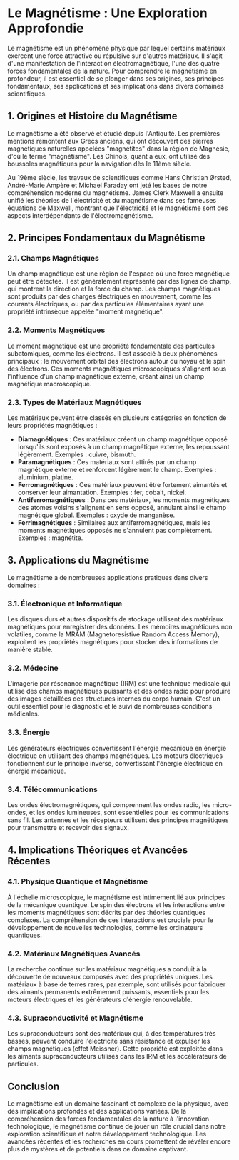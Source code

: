 # Le Magnétisme : Une Exploration Approfondie

Le magnétisme est un phénomène physique par lequel certains matériaux exercent une force attractive ou répulsive sur d'autres matériaux. Il s'agit d'une manifestation de l'interaction électromagnétique, l'une des quatre forces fondamentales de la nature. Pour comprendre le magnétisme en profondeur, il est essentiel de se plonger dans ses origines, ses principes fondamentaux, ses applications et ses implications dans divers domaines scientifiques.

## 1. Origines et Histoire du Magnétisme

Le magnétisme a été observé et étudié depuis l'Antiquité. Les premières mentions remontent aux Grecs anciens, qui ont découvert des pierres magnétiques naturelles appelées "magnétites" dans la région de Magnésie, d'où le terme "magnétisme". Les Chinois, quant à eux, ont utilisé des boussoles magnétiques pour la navigation dès le 11ème siècle.

Au 19ème siècle, les travaux de scientifiques comme Hans Christian Ørsted, André-Marie Ampère et Michael Faraday ont jeté les bases de notre compréhension moderne du magnétisme. James Clerk Maxwell a ensuite unifié les théories de l'électricité et du magnétisme dans ses fameuses équations de Maxwell, montrant que l'électricité et le magnétisme sont des aspects interdépendants de l'électromagnétisme.

## 2. Principes Fondamentaux du Magnétisme

### 2.1. Champs Magnétiques

Un champ magnétique est une région de l'espace où une force magnétique peut être détectée. Il est généralement représenté par des lignes de champ, qui montrent la direction et la force du champ. Les champs magnétiques sont produits par des charges électriques en mouvement, comme les courants électriques, ou par des particules élémentaires ayant une propriété intrinsèque appelée "moment magnétique".

### 2.2. Moments Magnétiques

Le moment magnétique est une propriété fondamentale des particules subatomiques, comme les électrons. Il est associé à deux phénomènes principaux : le mouvement orbital des électrons autour du noyau et le spin des électrons. Ces moments magnétiques microscopiques s'alignent sous l'influence d'un champ magnétique externe, créant ainsi un champ magnétique macroscopique.

### 2.3. Types de Matériaux Magnétiques

Les matériaux peuvent être classés en plusieurs catégories en fonction de leurs propriétés magnétiques :

- **Diamagnétiques** : Ces matériaux créent un champ magnétique opposé lorsqu'ils sont exposés à un champ magnétique externe, les repoussant légèrement. Exemples : cuivre, bismuth.
- **Paramagnétiques** : Ces matériaux sont attirés par un champ magnétique externe et renforcent légèrement le champ. Exemples : aluminium, platine.
- **Ferromagnétiques** : Ces matériaux peuvent être fortement aimantés et conserver leur aimantation. Exemples : fer, cobalt, nickel.
- **Antiferromagnétiques** : Dans ces matériaux, les moments magnétiques des atomes voisins s'alignent en sens opposé, annulant ainsi le champ magnétique global. Exemples : oxyde de manganèse.
- **Ferrimagnétiques** : Similaires aux antiferromagnétiques, mais les moments magnétiques opposés ne s'annulent pas complètement. Exemples : magnétite.

## 3. Applications du Magnétisme

Le magnétisme a de nombreuses applications pratiques dans divers domaines :

### 3.1. Électronique et Informatique

Les disques durs et autres dispositifs de stockage utilisent des matériaux magnétiques pour enregistrer des données. Les mémoires magnétiques non volatiles, comme la MRAM (Magnetoresistive Random Access Memory), exploitent les propriétés magnétiques pour stocker des informations de manière stable.

### 3.2. Médecine

L'imagerie par résonance magnétique (IRM) est une technique médicale qui utilise des champs magnétiques puissants et des ondes radio pour produire des images détaillées des structures internes du corps humain. C'est un outil essentiel pour le diagnostic et le suivi de nombreuses conditions médicales.

### 3.3. Énergie

Les générateurs électriques convertissent l'énergie mécanique en énergie électrique en utilisant des champs magnétiques. Les moteurs électriques fonctionnent sur le principe inverse, convertissant l'énergie électrique en énergie mécanique.

### 3.4. Télécommunications

Les ondes électromagnétiques, qui comprennent les ondes radio, les micro-ondes, et les ondes lumineuses, sont essentielles pour les communications sans fil. Les antennes et les récepteurs utilisent des principes magnétiques pour transmettre et recevoir des signaux.

## 4. Implications Théoriques et Avancées Récentes

### 4.1. Physique Quantique et Magnétisme

À l'échelle microscopique, le magnétisme est intimement lié aux principes de la mécanique quantique. Le spin des électrons et les interactions entre les moments magnétiques sont décrits par des théories quantiques complexes. La compréhension de ces interactions est cruciale pour le développement de nouvelles technologies, comme les ordinateurs quantiques.

### 4.2. Matériaux Magnétiques Avancés

La recherche continue sur les matériaux magnétiques a conduit à la découverte de nouveaux composés avec des propriétés uniques. Les matériaux à base de terres rares, par exemple, sont utilisés pour fabriquer des aimants permanents extrêmement puissants, essentiels pour les moteurs électriques et les générateurs d'énergie renouvelable.

### 4.3. Supraconductivité et Magnétisme

Les supraconducteurs sont des matériaux qui, à des températures très basses, peuvent conduire l'électricité sans résistance et expulser les champs magnétiques (effet Meissner). Cette propriété est exploitée dans les aimants supraconducteurs utilisés dans les IRM et les accélérateurs de particules.

## Conclusion

Le magnétisme est un domaine fascinant et complexe de la physique, avec des implications profondes et des applications variées. De la compréhension des forces fondamentales de la nature à l'innovation technologique, le magnétisme continue de jouer un rôle crucial dans notre exploration scientifique et notre développement technologique. Les avancées récentes et les recherches en cours promettent de révéler encore plus de mystères et de potentiels dans ce domaine captivant.